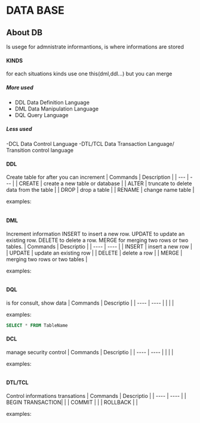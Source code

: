 # DATA BASE
## About DB
Is usege for admnistrate informantions, is where informations are stored  

#### KINDS
for each situations kinds use one this(dml,ddl...) but you can merge

##### More used
- DDL Data Definition Language
- DML Data Manipulation Language
- DQL Query Language

##### Less used
-DCL      Data Control Language
-DTL/TCL  Data Transaction Language/
          Transition control language


#### DDL
Create table for after you can increment 
| Commands | Description |
| --- | --- |
| CREATE | create a new table or database |
| ALTER | truncate to delete data from the table |
| DROP | drop a table |
| RENAME | change name table |

examples:
```sql

```
#### DML
Increment information
INSERT to insert a new row.
UPDATE to update an existing row.
DELETE to delete a row.
MERGE for merging two rows or two tables.
| Commands | Descriptio |
| ---- | ---- |
| INSERT | insert a new row |
| UPDATE | update an existing row |
| DELETE | delete a row |
| MERGE | merging two rows or two tables |

examples:
```sql

```
#### DQL
is for consult, show data
| Commands | Descriptio |
| ---- | ---- |
|  |  |

examples:
```sql
SELECT * FROM TableName
```



#### DCL
manage security control
| Commands | Descriptio |
| ---- | ---- |
|  |  |

examples:
```sql

```
#### DTL/TCL
Control informations transations
| Commands | Descriptio |
| ---- | ---- |
|  BEGIN TRANSACTION|  |
| COMMIT |  |
| ROLLBACK |  |

examples:
```sql

```
